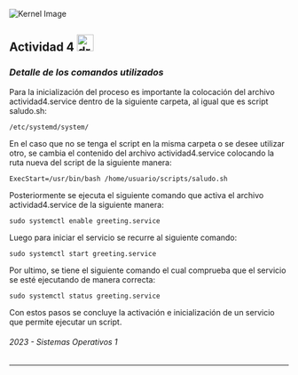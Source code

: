 ![Kernel Image](https://tattoocoder.com/content/images/2017/03/docker-cloud-1.png "Banner | Linux Image")

## Actividad 4 <img src="https://media.tenor.com/dHk-LfzHrtwAAAAi/linux-computer.gif" alt="drawing" width="30"/>

### _Detalle de los comandos utilizados_
Para la inicialización del proceso es importante la colocación del archivo actividad4.service dentro de la siguiente carpeta, al igual que es script saludo.sh:

    /etc/systemd/system/

En el caso que no se tenga el script en la misma carpeta o se desee utilizar otro, se cambia el contenido del archivo actividad4.service colocando la ruta nueva del script de la siguiente manera:

    ExecStart=/usr/bin/bash /home/usuario/scripts/saludo.sh

Posteriormente se ejecuta el siguiente comando que activa el archivo actividad4.service de la siguiente manera:

    sudo systemctl enable greeting.service

Luego para iniciar el servicio se recurre al siguiente comando:

    sudo systemctl start greeting.service

Por ultimo, se tiene el siguiente comando el cual comprueba que el servicio se esté ejecutando de manera correcta:

    sudo systemctl status greeting.service

Con estos pasos se concluye la activación e inicialización de un servicio que permite ejecutar un script.

###### _2023 - Sistemas Operativos 1_
---
